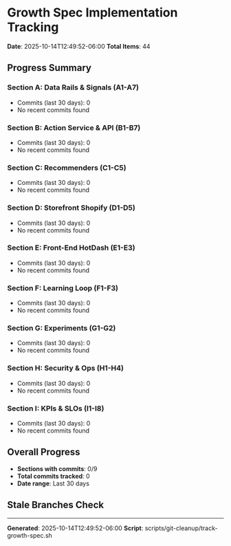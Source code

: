 # Growth Spec Implementation Tracking
**Date**: 2025-10-14T12:49:52-06:00
**Total Items**: 44

## Progress Summary

### Section A: Data Rails & Signals (A1-A7)
- Commits (last 30 days): 0
- No recent commits found

### Section B: Action Service & API (B1-B7)
- Commits (last 30 days): 0
- No recent commits found

### Section C: Recommenders (C1-C5)
- Commits (last 30 days): 0
- No recent commits found

### Section D: Storefront Shopify (D1-D5)
- Commits (last 30 days): 0
- No recent commits found

### Section E: Front-End HotDash (E1-E3)
- Commits (last 30 days): 0
- No recent commits found

### Section F: Learning Loop (F1-F3)
- Commits (last 30 days): 0
- No recent commits found

### Section G: Experiments (G1-G2)
- Commits (last 30 days): 0
- No recent commits found

### Section H: Security & Ops (H1-H4)
- Commits (last 30 days): 0
- No recent commits found

### Section I: KPIs & SLOs (I1-I8)
- Commits (last 30 days): 0
- No recent commits found

## Overall Progress
- **Sections with commits**: 0/9
- **Total commits tracked**: 0
- **Date range**: Last 30 days

## Stale Branches Check


---
**Generated**: 2025-10-14T12:49:52-06:00
**Script**: scripts/git-cleanup/track-growth-spec.sh
